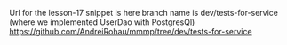 Url for the lesson-17 snippet is here
branch name is dev/tests-for-service (where we implemented UserDao with PostgresQl)
https://github.com/AndreiRohau/mmmp/tree/dev/tests-for-service